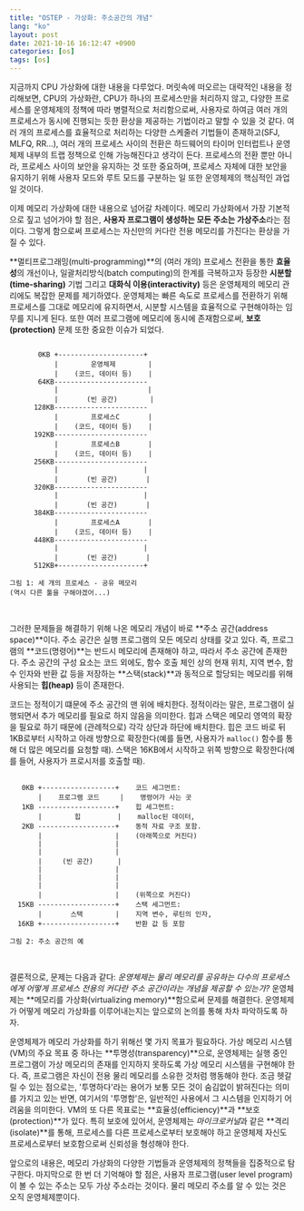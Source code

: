 ```yaml
---
title: "OSTEP - 가상화: 주소공간의 개념"
lang: "ko"
layout: post
date: 2021-10-16 16:12:47 +0900
categories: [os]
tags: [os]
---
```


지금까지 CPU 가상화에 대한 내용을 다루었다. 머릿속에 떠오르는 대략적인 내용을 정리해보면, CPU의 가상화란, CPU가 하나의 프로세스만을 처리하지 않고, 다양한 프로세스를 운영체제의 정책에 따라 병렬적으로 처리함으로써, 사용자로 하여금 여러 개의 프로세스가 동시에 진행되는 듯한 환상을 제공하는 기법이라고 말할 수 있을 것 같다. 여러 개의 프로세스를 효율적으로 처리하는 다양한 스케줄러 기법들이 존재하고(SFJ, MLFQ, RR...), 여러 개의 프로세스 사이의 전환은 하드웨어의 타이머 인터럽트나 운영체제 내부의 트랩 정책으로 인해 가능해진다고 생각이 든다. 프로세스의 전환 뿐만 아니라, 프로세스 사이의 보안을 유지하는 것 또한 중요하며, 프로세스 자체에 대한 보안을 유지하기 위해 사용자 모드와 루트 모드를 구분하는 일 또한 운영체제의 핵심적인 과업일 것이다.

이제 메모리 가상화에 대한 내용으로 넘어갈 차례이다. 메모리 가상화에서 가장 기본적으로 짚고 넘어가야 할 점은, **사용자 프로그램이 생성하는 모든 주소는 가상주소**라는 점이다. 그렇게 함으로써 프로세스는 자신만의 커다란 전용 메모리를 가진다는 환상을 가질 수 있다.

**멀티프로그래밍(multi-programming)**의 (여러 개의) 프로세스 전환을 통한 **효율성**의 개선이나, 일괄처리방식(batch computing)의 한계를 극복하고자 등장한 **시분할(time-sharing)** 기법 그리고 **대화식 이용(interactivity)** 등은 운영체제의 메모리 관리에도 복잡한 문제를 제기하였다. 운영체제는 빠른 속도로 프로세스를 전환하기 위해 프로세스를 그대로 메모리에 유지하면서, 시분할 시스템을 효율적으로 구현해야하는 임무를 지니게 된다. 또한 여러 프로그램에 메모리에 동시에 존재함으로써, **보호(protection)** 문제 또한 중요한 이슈가 되었다.

```
                                  
       0KB +---------------------+
           |        운영체제        |
           |    (코드, 데이터 등)    |
       64KB-----------------------
           |                      |
           |       (빈 공간)        |
      128KB-----------------------
           |        프로세스C       |
           |    (코드, 데이터 등)    |
      192KB-----------------------
           |        프로세스B       |
           |    (코드, 데이터 등)    |
      256KB-----------------------
           |                     |
           |       (빈 공간)       |
      320KB-----------------------
           |                     |
           |       (빈 공간)       |
      384KB-----------------------
           |        프로세스A       |
           |    (코드, 데이터 등)    |
      448KB-----------------------
           |                     |
           |       (빈 공간)       |
      512KB+---------------------+

그림 1: 세 개의 프로세스 - 공유 메모리
(역시 다른 툴을 구해야겠어...)
```
<br />

그러한 문제들을 해결하기 위해 나온 메모리 개념이 바로 **주소 공간(address space)**이다. 주소 공간은 실행 프로그램의 모든 메모리 상태를 갖고 있다. 즉, 프로그램의 **코드(명령어)**는 반드시 메모리에 존재해야 하고, 따라서 주소 공간에 존재한다. 주소 공간의 구성 요소는 코드 외에도, 함수 호출 체인 상의 현재 위치, 지역 변수, 함수 인자와 반환 값 등을 저장하는 **스택(stack)**과 동적으로 할당되는 메모리를 위해 사용되는 **힙(heap)** 등이 존재한다.

코드는 정적이기 떄문에 주소 공간의 맨 위에 배치한다. 정적이라는 말은, 프로그램이 실행되면서 추가 메모리를 필요로 하지 않음을 의미한다. 힙과 스택은 메모리 영역의 확장을 필요로 하기 때문에 (관례적으로) 각각 상단과 하단에 배치한다. 힙은 코드 바로 뒤 1KB로부터 시작하고 아래 방향으로 확장한다(예를 들면, 사용자가 `malloc()` 함수를 통해 더 많은 메모리를 요청할 때). 스택은 16KB에서 시작하고 위쪽 방향으로 확장한다(예를 들어, 사용자가 프로시저를 호출할 때).

```
                           
   0KB +------------------+    코드 세그먼트:
       |    프로그램 코드     |    명령어가 사는 곳
   1KB -------------------+    힙 세그먼트:
       |        힙         |    malloc된 데이터,
   2KB -------------------+    동적 자료 구조 포함.
       |                  |    (아래쪽으로 커진다)
       |                  |
       |                  |
       |     (빈 공간)      |
       |                  |
       |                  |
       |                  |
       |                  |    (위쪽으로 커진다)
  15KB -------------------+    스택 세그먼트:
       |       스택        |    지역 변수, 루틴의 인자,
  16KB +------------------+    반환 값 등 포함

그림 2: 주소 공간의 예
```
<br />

결론적으로, 문제는 다음과 같다: *운영체제는 물리 메모리를 공유하는 다수의 프로세스에게 어떻게 프로세스 전용의 커다란 주소 공간이라는 개념을 제공할 수 있는가?* 운영체제는 **메모리를 가상화(virtualizing memory)**함으로써 문제를 해결한다. 운영체제가 어떻게 메모리 가상화를 이루어내는지는 앞으로의 논의를 통해 차차 파악하도록 하자.

운영체제가 메모리 가상화를 하기 위해선 몇 가지 목표가 필요하다. 가상 메모리 시스템(VM)의 주요 목표 중 하나는 **투명성(transparency)**으로, 운영체제는 실행 중인 프로그램이 가상 메모리의 존재를 인지하지 못하도록 가상 메모리 시스템을 구현해야 한다. 즉, 프로그램은 자신이 전용 물리 메모리를 소유한 것처럼 행동해야 한다. 조금 헷갈릴 수 있는 점으로는, '투명하다'라는 용어가 보통 모든 것이 숨김없이 밝혀진다는 의미를 가지고 있는 반면, 여기서의 '투명함'은, 일반적인 사용에서 그 시스템을 인지하기 어려움을 의미한다. VM의 또 다른 목표로는 **효율성(efficiency)**과 **보호(protection)**가 있다. 특히 보호에 있어서, 운영체제는 *마이크로커널*과 같은 **격리(isolate)**를 통해, 프로세스를 다른 프로세스로부터 보호해야 하고 운영체제 자신도 프로세스로부터 보호함으로써 신뢰성을 형성해야 한다.

앞으로의 내용은, 메모리 가상화의 다양한 기법들과 운영체제의 정책들을 집중적으로 탐구한다. 마지막으로 한 번 더 기억해야 할 점은, 사용자 프로그램(user level program)이 볼 수 있는 주소는 모두 가상 주소라는 것이다. 물리 메모리 주소를 알 수 있는 것은 오직 운영체제뿐이다.